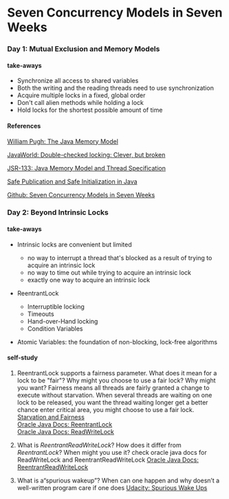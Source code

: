 # Seven Concurrency Models in Seven Weeks

### Day 1: Mutual Exclusion and Memory Models

#### take-aways

* Synchronize all access to shared variables
* Both the writing and the reading threads need to use synchronization
* Acquire multiple locks in a fixed, global order
* Don't call alien methods while holding a lock
* Hold locks for the shortest possible amount of time

#### References

[William Pugh: The Java Memory Model](http://www.cs.umd.edu/~pugh/java/memoryModel/)

[JavaWorld: Double-checked locking: Clever, but broken](https://www.javaworld.com/article/2074979/java-concurrency/double-checked-locking--clever--but-broken.html)

[JSR-133: Java Memory Model and Thread Specification](https://www.cs.umd.edu/~pugh/java/memoryModel/jsr133.pdf)

[Safe Publication and Safe Initialization in Java](https://shipilev.net/blog/2014/safe-public-construction/)

[Github: Seven Concurrency Models in Seven Weeks](https://github.com/ZhengHe-MD/seven-concurrency-models-in-seven-weeks)

### Day 2: Beyond Intrinsic Locks

#### take-aways

* Intrinsic locks are convenient but limited

  * no way to interrupt a thread that's blocked as a result of trying to acquire an intrinsic lock
  * no way to time out while trying to acquire an intrinsic lock
  * exactly one way to acquire an intrinsic lock

* ReentrantLock

  * Interruptible locking
  * Timeouts
  * Hand-over-Hand locking
  * Condition Variables

* Atomic Variables: the foundation of non-blocking, lock-free algorithms

#### self-study

1. ReentrantLock supports a fairness parameter. What does it mean for a lock to be "fair"? Why might you choose to use a fair lock? Why might you want?
   Fairness means all threads are fairly granted a change to execute without starvation. When several threads are waiting on one lock to be released, you want the thread waiting longer get a better chance enter critical area, you might choose to use a fair lock.
   [Starvation and Fairness](#)   
   [Oracle Java Docs: ReentrantLock](https://docs.oracle.com/javase/7/docs/api/java/util/concurrent/locks/ReentrantLock.html)   
   [Oracle Java Docs: ReadWriteLock](https://docs.oracle.com/javase/7/docs/api/java/util/concurrent/locks/ReadWriteLock.html)

2. What is _ReentrantReadWriteLock_? How does it differ from _ReentrantLock_? When might you use it?
   check oracle java docs for ReadWriteLock and ReentrantReadWriteLock [Oracle Java Docs: ReentrantReadWriteLock](#)
3. What is a“spurious wakeup”? When can one happen and why doesn’t a well-written program care if one does
   [Udacity: Spurious Wake Ups](https://www.youtube.com/watch?v=yboiAqUWluE)







